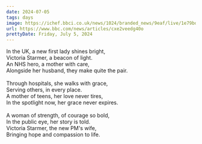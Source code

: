 ```yaml
---
date: 2024-07-05
tags: days
image: https://ichef.bbci.co.uk/news/1024/branded_news/9eaf/live/1e79bd30-3aae-11ef-a477-af5b93844aa1.jpg
url: https://www.bbc.com/news/articles/cxe2veedg40o
prettyDate: Friday, July 5, 2024
---
```

In the UK, a new first lady shines bright,<br>Victoria Starmer, a beacon of light.<br>An NHS hero, a mother with care,<br>Alongside her husband, they make quite the pair.<br><br>Through hospitals, she walks with grace,<br>Serving others, in every place.<br>A mother of teens, her love never tires,<br>In the spotlight now, her grace never expires.<br><br>A woman of strength, of courage so bold,<br>In the public eye, her story is told.<br>Victoria Starmer, the new PM's wife,<br>Bringing hope and compassion to life.